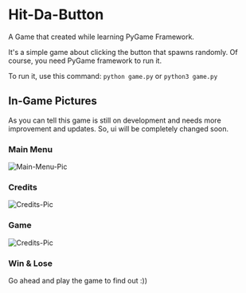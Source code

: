 # Hit-Da-Button
A Game that created while learning PyGame Framework.

It's a simple game about clicking the button that spawns randomly. Of course, you need PyGame framework to run it.

To run it, use this command: `python game.py` or `python3 game.py` 

## In-Game Pictures

As you can tell this game is still on development and needs more improvement and updates. So, ui will be completely changed soon.

### Main Menu

![Main-Menu-Pic](https://i.hizliresim.com/bsGvtJ.png)

### Credits

![Credits-Pic](https://i.hizliresim.com/dHlUwi.png)

### Game

![Credits-Pic](https://i.hizliresim.com/XtFiwk.png)

### Win & Lose

Go ahead and play the game to find out :))
